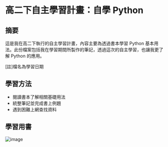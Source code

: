 # 高二下自主學習計畫：自學 Python
## 摘要
這是我在高二下執行的自主學習計畫，內容主要為透過書本學習 Python 基本用法。此份檔案包括我在學習期間所製作的筆記，透過這次的自主學習，也讓我更了解 Python 的應用。

[註]檔名為學習日期
## 學習方法
- 閱讀書本了解相關基礎用法
- 統整筆記並完成書上例題
- 遇到困難上網查找資料
## 學習用書
![image](https://github.com/wuunttt/python-self-study/blob/main/%E5%AD%B8%E7%BF%92%E7%94%A8%E6%9B%B8.png)
